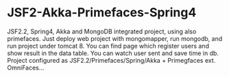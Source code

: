 # JSF2-Akka-Primefaces-Spring4
JSF2.2, Spring4, Akka and MongoDB integrated project, using also primefaces.
Just deploy web project with mongomapper, run mongodb, and run project under tomcat 8.
You can find page which register users and show result in the data table.
You can watch user sent and save time in db.
Project configured as JSF2.2/Primefaces/Spring/Akka + Primegfaces ext. OmniFaces...

